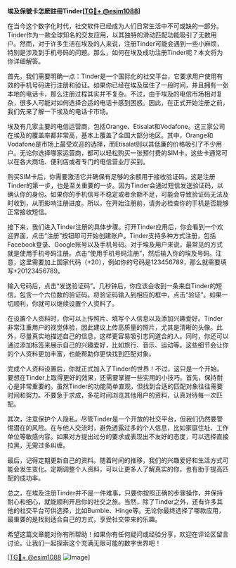**埃及保號卡怎麽註冊Tinder[[TG💪+ @esim1088](https://t.me/s/esim1088)]**

在当今这个数字化时代，社交软件已经成为人们日常生活中不可或缺的一部分。Tinder作为一款全球知名的交友应用，以其独特的滑动匹配功能吸引了无数用户。然而，对于许多生活在埃及的人来说，注册Tinder可能会遇到一些小麻烦，特别是涉及到手机号码的问题。那么，如何在埃及成功注册Tinder呢？本文将为你详细解答。

首先，我们需要明确一点：Tinder是一个国际化的社交平台，它要求用户使用有效的手机号码进行注册和验证。如果你已经在埃及居住了一段时间，并且拥有一张本地的电话卡，那么注册过程其实并不复杂。不过，由于埃及的电信市场相对复杂，很多人可能对如何选择合适的电话卡感到困惑。因此，在正式开始注册之前，我们先来了解一下埃及的电话卡市场。

埃及有几家主要的电信运营商，包括Orange、Etisalat和Vodafone。这三家公司在埃及的覆盖率都非常高，基本上覆盖了全国大部分地区。其中，Orange和Vodafone是市场上最受欢迎的选择，而Etisalat则以其低廉的价格吸引了不少用户。无论你选择哪家运营商，都可以轻松购买一张预付费的SIM卡。这些卡通常可以在各大商场、便利店或者专门的电信营业厅买到。

购买SIM卡后，你需要激活它并确保有足够的余额用于接收验证码。这是注册Tinder的第一步，也是至关重要的一步。因为Tinder会通过短信发送验证码，以确认你的身份。如果你的手机信号不稳定或者余额不足，可能会导致验证码无法及时收到，从而影响注册进度。所以，在开始注册前，请务必检查你的手机是否能够正常接收短信。

接下来，我们进入Tinder注册的具体步骤。打开Tinder应用后，你会看到一个欢迎界面，点击“注册”按钮即可开始创建账户。Tinder支持多种方式注册，包括Facebook登录、Google账号以及手机号码。对于埃及用户来说，最常见的方式就是使用手机号码注册。点击“使用手机号码注册”，然后输入你的埃及号码。注意，这里需要加上国家代码（+20），例如你的号码是123456789，那么就需要填写+20123456789。

输入号码后，点击“发送验证码”。几秒钟后，你应该会收到一条来自Tinder的短信，包含一个六位数的验证码。将验证码输入到相应的框中，点击“验证”。如果一切顺利，你就可以继续设置个人资料了。

在设置个人资料时，你可以上传照片、填写个人信息以及添加兴趣爱好。Tinder非常注重用户的视觉体验，因此建议上传高质量的照片，尤其是清晰的头像。此外，尽量真实地描述自己的信息，这样更容易吸引志同道合的人。同时，你还可以通过添加标签来展示自己的兴趣爱好，比如旅行、音乐、运动等。这些细节会让你的个人资料更加丰富，也能帮助你更快找到匹配对象。

完成个人资料设置后，你就正式加入了Tinder的世界！不过，这只是一个开始。要想在Tinder上取得更好的效果，还需要掌握一些实用的小技巧。首先，保持耐心是非常重要的。虽然Tinder的功能简单直观，但找到合适的匹配对象往往需要时间和努力。不要急于求成，多花时间浏览其他用户的资料，认真对待每一次匹配。

其次，注意保护个人隐私。尽管Tinder是一个开放的社交平台，但我们仍然要警惕潜在的风险。在与他人交流时，避免透露过多的个人信息，比如家庭住址、工作单位等敏感内容。如果对方提出过分的要求或表现出不友好的态度，可以选择直接拉黑，无需过多纠缠。

最后，记得定期更新自己的资料。随着时间的推移，我们的兴趣爱好和生活方式可能会发生变化。定期调整个人资料，可以让更多人了解真实的你，也有助于提高匹配的成功率。

总之，在埃及注册Tinder并不是一件难事，只要你按照正确的步骤操作，并保持耐心和细心，就能顺利开启你的社交之旅。当然，除了Tinder之外，还有许多其他的社交平台可供选择，比如Bumble、Hinge等。无论你最终选择了哪款应用，最重要的是找到适合自己的方式，享受社交带来的乐趣。

希望这篇文章能对你有所帮助！如果你有任何疑问或经验分享，欢迎在评论区留言讨论。让我们一起探索这个充满无限可能的数字世界吧！

[[TG💪+ @esim1088](https://t.me/s/esim1088) ![Image](https://i.postimg.cc/4NQfJmqS/Snipaste-2025-05-13-00-14-12.png)]